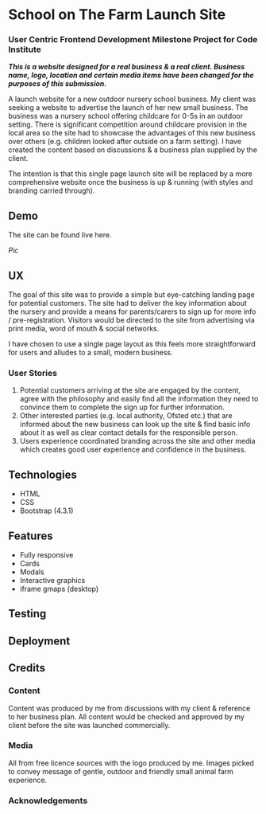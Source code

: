 # School on The Farm Launch Site
### User Centric Frontend Development Milestone Project for Code Institute

**_This is a website designed for a real business & a real client. Business name, logo, location and certain media items have been changed for the purposes of this submission._**

A launch website for a new outdoor nursery school business. My client was seeking a website to advertise the launch of her new small business. The business was a nursery school offering childcare for 0-5s in an outdoor setting. There is significant competition around childcare provision in the local area so the site had to showcase the advantages of this new business over others (e.g. children looked after outside on a farm setting). I have created the content based on discussions & a business plan supplied by the client.

The intention is that this single page launch site will be replaced by a more comprehensive website once the business is up & running (with styles and branding carried through).

## Demo

The site can be found live here.

*Pic*

## UX

The goal of this site was to provide a simple but eye-catching landing page for potential customers. The site had to deliver the key information about the nursery and provide a means for parents/carers to sign up for more info / pre-registration. Visitors would be directed to the site from advertising via print media, word of mouth & social networks.

I have chosen to use a single page layout as this feels more straightforward for users and alludes to a small, modern business.

### User Stories

1. Potential customers arriving at the site are engaged by the content, agree with the philosophy and easily find all the information they need to convince them to complete the sign up for further information.
2. Other interested parties (e.g. local authority, Ofsted etc.) that are informed about the new business can look up the site & find basic info about it as well as clear contact details for the responsible person.
3. Users experience coordinated branding across the site and other media which creates good user experience and confidence in the business.

## Technologies

- HTML
- CSS
- Bootstrap (4.3.1)

## Features

- Fully responsive 
- Cards
- Modals
- Interactive graphics
- iframe gmaps (desktop)

## Testing

## Deployment

## Credits

### Content

Content was produced by me from discussions with my client & reference to her business plan. All content would be checked and approved by my client before the site was launched commercially.

### Media

All from free licence sources with the logo produced by me. Images picked to convey message of gentle, outdoor and friendly small animal farm experience.

### Acknowledgements

